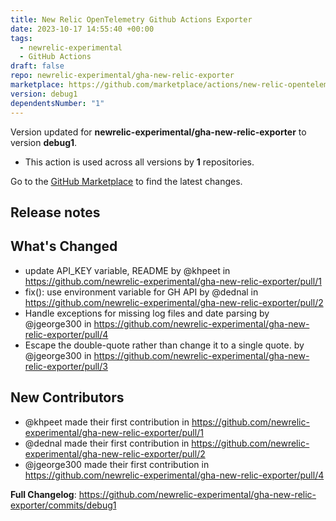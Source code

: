 ```yaml
---
title: New Relic OpenTelemetry Github Actions Exporter
date: 2023-10-17 14:55:40 +00:00
tags:
  - newrelic-experimental
  - GitHub Actions
draft: false
repo: newrelic-experimental/gha-new-relic-exporter
marketplace: https://github.com/marketplace/actions/new-relic-opentelemetry-github-actions-exporter
version: debug1
dependentsNumber: "1"
---
```



Version updated for **newrelic-experimental/gha-new-relic-exporter** to version **debug1**.
- This action is used across all versions by **1** repositories.

Go to the [GitHub Marketplace](https://github.com/marketplace/actions/new-relic-opentelemetry-github-actions-exporter) to find the latest changes.

## Release notes

## What's Changed
* update API_KEY variable, README by @khpeet in https://github.com/newrelic-experimental/gha-new-relic-exporter/pull/1
* fix(): use environment variable for GH API by @dednal in https://github.com/newrelic-experimental/gha-new-relic-exporter/pull/2
* Handle exceptions for missing log files and date parsing by @jgeorge300 in https://github.com/newrelic-experimental/gha-new-relic-exporter/pull/4
* Escape the double-quote rather than change it to a single quote. by @jgeorge300 in https://github.com/newrelic-experimental/gha-new-relic-exporter/pull/3

## New Contributors
* @khpeet made their first contribution in https://github.com/newrelic-experimental/gha-new-relic-exporter/pull/1
* @dednal made their first contribution in https://github.com/newrelic-experimental/gha-new-relic-exporter/pull/2
* @jgeorge300 made their first contribution in https://github.com/newrelic-experimental/gha-new-relic-exporter/pull/4

**Full Changelog**: https://github.com/newrelic-experimental/gha-new-relic-exporter/commits/debug1
